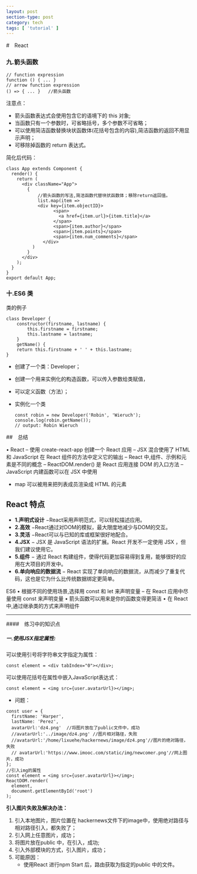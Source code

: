 ```yaml
---
layout: post
section-type: post
category: tech
tags: [ 'tutorial' ]
---
```


#　React

### 九.箭头函数

```
// function expression
function () { ... }
// arrow function expression
() => { ... }   //箭头函数
```

注意点：

* 箭头函数表达式会使用包含它的语境下的 this 对象;
* 当函数只有一个参数时，可省略括号，多个参数不可省略；
* 可以使用简洁函数替换块状函数体(花括号包含的内容),简洁函数的返回不用显示声明；
* 可移除掉函数的 return 表达式。

简化后代码：

```
class App extends Component {
  render() {
    return (
      <div className="App">
        {
            //箭头函数的写法,简洁函数代替块状函数体；移除return返回值。
            list.map(item =>
            <div key={item.objectID}>
                  <span>
                    <a href={item.url}>{item.title}</a>
                  </span>
                  <span>{item.author}</span>
                  <span>{item.points}</span>
                  <span>{item.num_comments}</span>
              </div>
          )
        }
      </div>
    );
  }
}
export default App;

```

### 十.ES6 类

类的例子

```
class Developer {
	constructor(firstname, lastname) {
		this.firstname = firstname;
		this.lastname = lastname;
	}
	getName() {
	return this.firstname + ' ' + this.lastname;
}
```

* 创建了一个类：Developer；

* 创建一个用来实例化的构造函数，可以传入参数给类赋值，

* 可以定义函数（方法）；

* 实例化一个类

  ```
  const robin = new Developer('Robin', 'Wieruch');
  console.log(robin.getName());
  // output: Robin Wieruch
  ```

##　总结

• React
– 使用 create-react-app 创建一个 React 应用
– JSX 混合使用了 HTML 和 JavaScript 在 React 组件的方法中定义它的输出
– React 中,组件、示例和元素是不同的概念
– ReactDOM.render() 是 React 应用连接 DOM 的入口方法
– JavaScript 内建函数可以在 JSX 中使用

* map 可以被用来把列表成员渲染成 HTML 的元素

## React 特点

- **1.声明式设计** −React采用声明范式，可以轻松描述应用。
- **2.高效** −React通过对DOM的模拟，最大限度地减少与DOM的交互。
- **3.灵活** −React可以与已知的库或框架很好地配合。
- **4.JSX** − JSX 是 JavaScript 语法的扩展。React 开发不一定使用 JSX ，但我们建议使用它。
- **5.组件** − 通过 React 构建组件，使得代码更加容易得到复用，能够很好的应用在大项目的开发中。
- **6.单向响应的数据流** − React 实现了单向响应的数据流，从而减少了重复代码，这也是它为什么比传统数据绑定更简单。

ES6
• 根据不同的使用场景,选择用 const 和 let 来声明变量
– 在 React 应用中尽量使用 const 来声明变量
• 箭头函数可以用来是你的函数变得更简洁
• 在 React 中,通过继承类的方式来声明组件



---

####　练习中的知识点

##### 一.使用JSX指定属性:

可以使用引号将字符串文字指定为属性：

```
const element = <div tabIndex="0"></div>;
```

可以使用花括号在属性中嵌入JavaScript表达式：

```
const element = <img src={user.avatarUrl}></img>;
```

* 问题：

```
const user = {
  firstName: 'Harper',
  lastName: 'Perez',
  avatarUrl:'dz4.png'  //将图片放在了public文件中，成功
  //avatarUrl:'../image/dz4.png' //图片相对路径，失败
  //avatarUrl:'/home/lixuehe/hackernews/image/dz4.png'//图片的绝对路径，失败
  // avatarUrl:'https://www.imooc.com/static/img/newcomer.png'//网上图片，成功
};
//引入img的属性
const element = <img src={user.avatarUrl}></img>;
ReactDOM.render(                                                                                                                                                                       
  element,
  document.getElementById('root')
);
```

**引入图片失败及解决办法：**

1. 引入本地图片，图片位置在 hackernews文件下的image中，使用绝对路径与相对路径引入，都失败了；
2. 引入网上任意图片，成功；
3. 将图片放在public 中，在引入，成功;
4. 引入外部模块的方式，引入图片，成功；
5. 可能原因：
   * 使用React 进行npm Start 后，路由获取为指定的public 中的文件。

